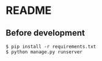 # README
## Before development

```
$ pip install -r requirements.txt
$ python manage.py runserver
```



